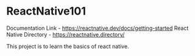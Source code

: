 # ReactNative101
Documentation Link - https://reactnative.dev/docs/getting-started
React Native Directory - https://reactnative.directory/

This project is to learn the basics of react native.

